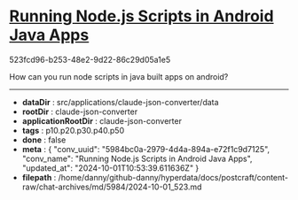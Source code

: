 # [Running Node.js Scripts in Android Java Apps](https://claude.ai/chat/5984bc0a-2979-4d4a-894a-e72f1c9d7125)

523fcd96-b253-48e2-9d22-86c29d05a1e5

How can you run node scripts in java built apps on android?

---

* **dataDir** : src/applications/claude-json-converter/data
* **rootDir** : claude-json-converter
* **applicationRootDir** : claude-json-converter
* **tags** : p10.p20.p30.p40.p50
* **done** : false
* **meta** : {
  "conv_uuid": "5984bc0a-2979-4d4a-894a-e72f1c9d7125",
  "conv_name": "Running Node.js Scripts in Android Java Apps",
  "updated_at": "2024-10-01T10:53:39.611636Z"
}
* **filepath** : /home/danny/github-danny/hyperdata/docs/postcraft/content-raw/chat-archives/md/5984/2024-10-01_523.md